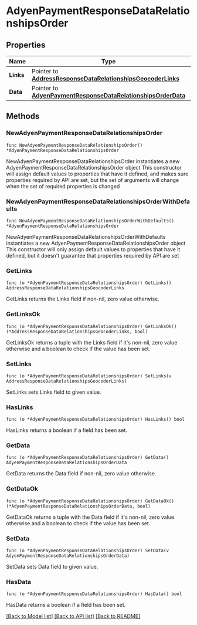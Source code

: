 # AdyenPaymentResponseDataRelationshipsOrder

## Properties

Name | Type | Description | Notes
------------ | ------------- | ------------- | -------------
**Links** | Pointer to [**AddressResponseDataRelationshipsGeocoderLinks**](AddressResponseDataRelationshipsGeocoderLinks.md) |  | [optional] 
**Data** | Pointer to [**AdyenPaymentResponseDataRelationshipsOrderData**](AdyenPaymentResponseDataRelationshipsOrderData.md) |  | [optional] 

## Methods

### NewAdyenPaymentResponseDataRelationshipsOrder

`func NewAdyenPaymentResponseDataRelationshipsOrder() *AdyenPaymentResponseDataRelationshipsOrder`

NewAdyenPaymentResponseDataRelationshipsOrder instantiates a new AdyenPaymentResponseDataRelationshipsOrder object
This constructor will assign default values to properties that have it defined,
and makes sure properties required by API are set, but the set of arguments
will change when the set of required properties is changed

### NewAdyenPaymentResponseDataRelationshipsOrderWithDefaults

`func NewAdyenPaymentResponseDataRelationshipsOrderWithDefaults() *AdyenPaymentResponseDataRelationshipsOrder`

NewAdyenPaymentResponseDataRelationshipsOrderWithDefaults instantiates a new AdyenPaymentResponseDataRelationshipsOrder object
This constructor will only assign default values to properties that have it defined,
but it doesn't guarantee that properties required by API are set

### GetLinks

`func (o *AdyenPaymentResponseDataRelationshipsOrder) GetLinks() AddressResponseDataRelationshipsGeocoderLinks`

GetLinks returns the Links field if non-nil, zero value otherwise.

### GetLinksOk

`func (o *AdyenPaymentResponseDataRelationshipsOrder) GetLinksOk() (*AddressResponseDataRelationshipsGeocoderLinks, bool)`

GetLinksOk returns a tuple with the Links field if it's non-nil, zero value otherwise
and a boolean to check if the value has been set.

### SetLinks

`func (o *AdyenPaymentResponseDataRelationshipsOrder) SetLinks(v AddressResponseDataRelationshipsGeocoderLinks)`

SetLinks sets Links field to given value.

### HasLinks

`func (o *AdyenPaymentResponseDataRelationshipsOrder) HasLinks() bool`

HasLinks returns a boolean if a field has been set.

### GetData

`func (o *AdyenPaymentResponseDataRelationshipsOrder) GetData() AdyenPaymentResponseDataRelationshipsOrderData`

GetData returns the Data field if non-nil, zero value otherwise.

### GetDataOk

`func (o *AdyenPaymentResponseDataRelationshipsOrder) GetDataOk() (*AdyenPaymentResponseDataRelationshipsOrderData, bool)`

GetDataOk returns a tuple with the Data field if it's non-nil, zero value otherwise
and a boolean to check if the value has been set.

### SetData

`func (o *AdyenPaymentResponseDataRelationshipsOrder) SetData(v AdyenPaymentResponseDataRelationshipsOrderData)`

SetData sets Data field to given value.

### HasData

`func (o *AdyenPaymentResponseDataRelationshipsOrder) HasData() bool`

HasData returns a boolean if a field has been set.


[[Back to Model list]](../README.md#documentation-for-models) [[Back to API list]](../README.md#documentation-for-api-endpoints) [[Back to README]](../README.md)


